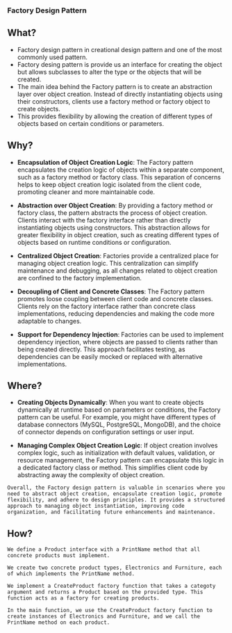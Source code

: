 ### Factory Design Pattern

## What?

- Factory design pattern in creational design pattern and one of the most commonly used pattern.
- Factory desing pattern is provide us an interface for creating the object but allows subclasses to alter the type or the objects that will be created.
- The main idea behind the Factory pattern is to create an abstraction layer over object creation. Instead of directly instantiating objects using their constructors, clients use a factory method or factory object to create objects.
- This provides flexibility by allowing the creation of different types of objects based on certain conditions or parameters.

## Why?

- <b>Encapsulation of Object Creation Logic</b>: The Factory pattern encapsulates the creation logic of objects within a separate component, such as a factory method or factory class. This separation of concerns helps to keep object creation logic isolated from the client code, promoting cleaner and more maintainable code.

- <b>Abstraction over Object Creation</b>: By providing a factory method or factory class, the pattern abstracts the process of object creation. Clients interact with the factory interface rather than directly instantiating objects using constructors. This abstraction allows for greater flexibility in object creation, such as creating different types of objects based on runtime conditions or configuration.

- <b>Centralized Object Creation</b>: Factories provide a centralized place for managing object creation logic. This centralization can simplify maintenance and debugging, as all changes related to object creation are confined to the factory implementation.

- <b>Decoupling of Client and Concrete Classes</b>: The Factory pattern promotes loose coupling between client code and concrete classes. Clients rely on the factory interface rather than concrete class implementations, reducing dependencies and making the code more adaptable to changes.

- <b>Support for Dependency Injection</b>: Factories can be used to implement dependency injection, where objects are passed to clients rather than being created directly. This approach facilitates testing, as dependencies can be easily mocked or replaced with alternative implementations.

## Where?

- <b>Creating Objects Dynamically</b>: When you want to create objects dynamically at runtime based on parameters or conditions, the Factory pattern can be useful. For example, you might have different types of database connectors (MySQL, PostgreSQL, MongoDB), and the choice of connector depends on configuration settings or user input.

- <b>Managing Complex Object Creation Logic</b>: If object creation involves complex logic, such as initialization with default values, validation, or resource management, the Factory pattern can encapsulate this logic in a dedicated factory class or method. This simplifies client code by abstracting away the complexity of object creation.

```
Overall, the Factory design pattern is valuable in scenarios where you need to abstract object creation, encapsulate creation logic, promote flexibility, and adhere to design principles. It provides a structured approach to managing object instantiation, improving code organization, and facilitating future enhancements and maintenance.

```


## How?

```
We define a Product interface with a PrintName method that all concrete products must implement.

We create two concrete product types, Electronics and Furniture, each of which implements the PrintName method.

We implement a CreateProduct factory function that takes a categoty argument and returns a Product based on the provided type. This function acts as a factory for creating products.

In the main function, we use the CreateProduct factory function to create instances of Electronics and Furniture, and we call the PrintName method on each product.

```